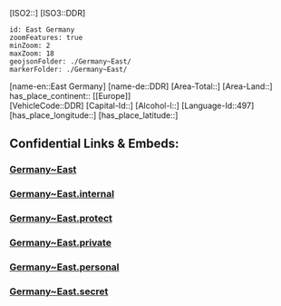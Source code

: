 ﻿---
type: Country
tags:
  - geo/Country
SpocWebEntityId: 59063
isDeleted: false
confidential: public
aliases:
  - DDR
  - Deutsche  Demokratische Republik
---
[ISO2::] 
[ISO3::DDR] 

```leaflet
id: East Germany
zoomFeatures: true 
minZoom: 2 
maxZoom: 18
geojsonFolder: ./Germany~East/
markerFolder: ./Germany~East/
```

[name-en::East Germany] 
[name-de::DDR] 
[Area-Total::] 
[Area-Land::] 
has_place_continent:: [[Europe]]  
[VehicleCode::DDR] 
[Capital-Id::] 
[Alcohol-l::] 
[Language-Id::497] 
[has_place_longitude::] 
[has_place_latitude::] 



## Confidential Links & Embeds: 

### [Germany~East](/_public/Earth/Continent/Europe/Europe~Central/Germany/Germany~East.md) 

### [Germany~East.internal](/_internal/Earth/Continent/Europe/Europe~Central/Germany/Germany~East.internal.md) 

### [Germany~East.protect](/_protect/Earth/Continent/Europe/Europe~Central/Germany/Germany~East.protect.md) 

### [Germany~East.private](/_private/Earth/Continent/Europe/Europe~Central/Germany/Germany~East.private.md) 

### [Germany~East.personal](/_personal/Earth/Continent/Europe/Europe~Central/Germany/Germany~East.personal.md) 

### [Germany~East.secret](/_secret/Earth/Continent/Europe/Europe~Central/Germany/Germany~East.secret.md) 
